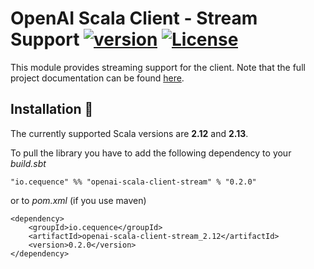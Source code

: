 # OpenAI Scala Client - Stream Support [![version](https://img.shields.io/badge/version-0.2.0-green.svg)](https://cequence.io) [![License](https://img.shields.io/badge/License-MIT-lightgrey.svg)](https://opensource.org/licenses/MIT)

This module provides streaming support for the client. Note that the full project documentation can be found [here](../README.md).

## Installation 🚀

The currently supported Scala versions are **2.12** and **2.13**.

To pull the library you have to add the following dependency to your *build.sbt*

```
"io.cequence" %% "openai-scala-client-stream" % "0.2.0"
```

or to *pom.xml* (if you use maven)

```
<dependency>
    <groupId>io.cequence</groupId>
    <artifactId>openai-scala-client-stream_2.12</artifactId>
    <version>0.2.0</version>
</dependency>
```
